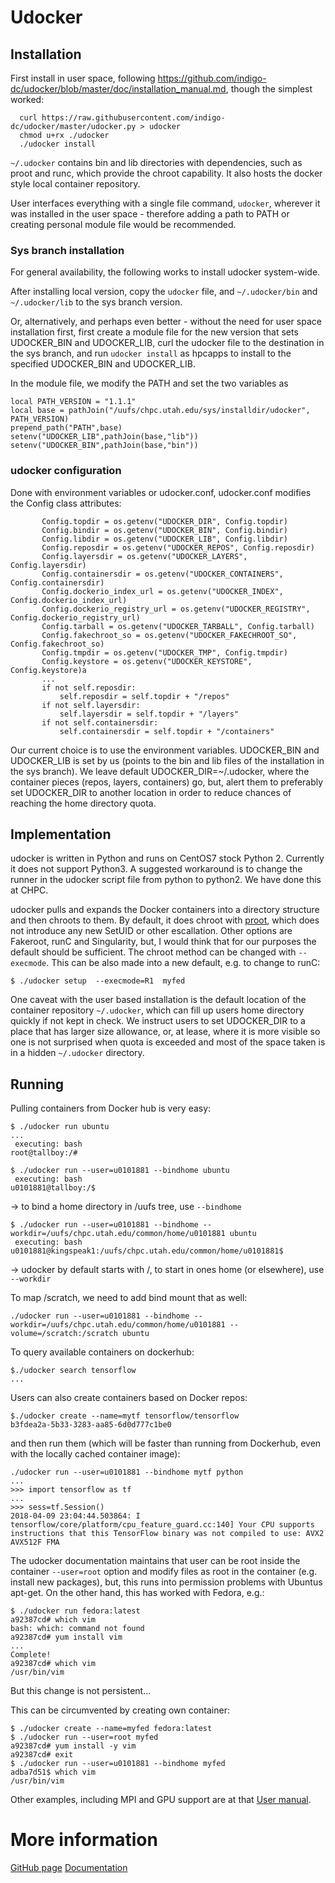 # Udocker

## Installation

First install in user space, following https://github.com/indigo-dc/udocker/blob/master/doc/installation_manual.md, though the simplest worked:
```
  curl https://raw.githubusercontent.com/indigo-dc/udocker/master/udocker.py > udocker
  chmod u+rx ./udocker
  ./udocker install
```

```~/.udocker``` contains bin and lib directories with dependencies, such as proot and runc, which provide the chroot capability. It also hosts the docker style local container repository.

User interfaces everything with a single file command, ```udocker```, wherever it was installed in the user space - therefore adding a path to PATH or creating personal module file would be recommended.

### Sys branch installation

For general availability, the following works to install udocker system-wide.

After installing local version, copy the ```udocker``` file, and ```~/.udocker/bin``` and ```~/.udocker/lib``` to the sys branch version.

Or, alternatively, and perhaps even better - without the need for user space installation first, first create a module file for the new version that sets UDOCKER_BIN and UDOCKER_LIB, curl the udocker file to the destination in the sys branch, and run ```udocker install``` as hpcapps to install to the specified UDOCKER_BIN and UDOCKER_LIB.

In the module file, we modify the PATH and set the two variables as
```
local PATH_VERSION = "1.1.1"
local base = pathJoin("/uufs/chpc.utah.edu/sys/installdir/udocker", PATH_VERSION)
prepend_path("PATH",base)
setenv("UDOCKER_LIB",pathJoin(base,"lib"))
setenv("UDOCKER_BIN",pathJoin(base,"bin"))
```

### udocker configuration

Done with environment variables or udocker.conf, udocker.conf modifies the Config class attributes:
```
       Config.topdir = os.getenv("UDOCKER_DIR", Config.topdir)
       Config.bindir = os.getenv("UDOCKER_BIN", Config.bindir)
       Config.libdir = os.getenv("UDOCKER_LIB", Config.libdir)
       Config.reposdir = os.getenv("UDOCKER_REPOS", Config.reposdir)
       Config.layersdir = os.getenv("UDOCKER_LAYERS", Config.layersdir)
       Config.containersdir = os.getenv("UDOCKER_CONTAINERS", Config.containersdir)
       Config.dockerio_index_url = os.getenv("UDOCKER_INDEX", Config.dockerio_index_url)
       Config.dockerio_registry_url = os.getenv("UDOCKER_REGISTRY", Config.dockerio_registry_url)
       Config.tarball = os.getenv("UDOCKER_TARBALL", Config.tarball)
       Config.fakechroot_so = os.getenv("UDOCKER_FAKECHROOT_SO", Config.fakechroot_so)
       Config.tmpdir = os.getenv("UDOCKER_TMP", Config.tmpdir)
       Config.keystore = os.getenv("UDOCKER_KEYSTORE", Config.keystore)a
       ...
       if not self.reposdir:
           self.reposdir = self.topdir + "/repos"
       if not self.layersdir:
           self.layersdir = self.topdir + "/layers"
       if not self.containersdir:
           self.containersdir = self.topdir + "/containers"
```

Our current choice is to use the environment variables. UDOCKER_BIN and UDOCKER_LIB is set by us (points to the bin and lib files of the installation in the sys branch). We leave default UDOCKER_DIR=~/.udocker, where the container pieces (repos, layers, containers) go, but, alert them to preferably set UDOCKER_DIR to another location in order to reduce chances of reaching the home directory quota.

## Implementation

udocker is written in Python and runs on CentOS7 stock Python 2. Currently it does not support Python3. A suggested workaround is to change the runner in the udocker script file from python to python2. We have done this at CHPC.

udocker pulls and expands the Docker containers into a directory structure and then chroots to them. By default, it does chroot with [proot](https://proot-me.github.io/), which does not introduce any new SetUID or other escallation. Other options are Fakeroot, runC and Singularity, but, I would think that for our purposes the default should be sufficient. The chroot method can be changed with ```--execmode```. This can be also made into a new default, e.g. to change to runC:
```
$ ./udocker setup  --execmode=R1  myfed
```

One caveat with the user based installation is the default location of the container repository ```~/.udocker```, which can fill up users home directory quickly if not kept in check. We instruct users to set UDOCKER_DIR to a place that has larger size allowance, or, at lease, where it is more visible so one is not surprised when quota is exceeded and most of the space taken is in a hidden ```~/.udocker``` directory.

## Running

Pulling containers from Docker hub is very easy:
```
$ ./udocker run ubuntu
...
 executing: bash
root@tallboy:/# 

$ ./udocker run --user=u0101881 --bindhome ubuntu
 executing: bash
u0101881@tallboy:/$ 
```
-> to bind a home directory in /uufs tree,  use ```--bindhome```
```
$ ./udocker run --user=u0101881 --bindhome --workdir=/uufs/chpc.utah.edu/common/home/u0101881 ubuntu
 executing: bash
u0101881@kingspeak1:/uufs/chpc.utah.edu/common/home/u0101881$ 
```
-> udocker by default starts with /, to start in ones home (or elsewhere), use ```--workdir```

To map /scratch, we need to add bind mount that as well:
```
./udocker run --user=u0101881 --bindhome --workdir=/uufs/chpc.utah.edu/common/home/u0101881 --volume=/scratch:/scratch ubuntu
```

To query available containers on dockerhub:
```
$./udocker search tensorflow
...
```

Users can also create containers based on Docker repos:
```
$./udocker create --name=mytf tensorflow/tensorflow
b3fdea2a-5b33-3283-aa85-6d0d777c1be0
```

and then run them (which will be faster than running from Dockerhub, even with the locally cached container image):
```
./udocker run --user=u0101881 --bindhome mytf python
...
>>> import tensorflow as tf
...
>>> sess=tf.Session()
2018-04-09 23:04:44.503864: I tensorflow/core/platform/cpu_feature_guard.cc:140] Your CPU supports instructions that this TensorFlow binary was not compiled to use: AVX2 AVX512F FMA
```

The udocker documentation maintains that user can be root inside the container ```--user=root``` option and modify files as root in the container (e.g. install new packages), but, this runs into permission problems with Ubuntus apt-get. On the other hand, this has worked with Fedora, e.g.:
```
$ ./udocker run fedora:latest
a92387cd# which vim
bash: which: command not found
a92387cd# yum install vim
...
Complete!
a92387cd# which vim
/usr/bin/vim
```

But this change is not persistent...

This can be circumvented by creating own container:
```
$ ./udocker create --name=myfed fedora:latest
$ ./udocker run --user=root myfed
a92387cd# yum install -y vim
a92387cd# exit
$ ./udocker run --user=u0101881 --bindhome myfed
adba7d51$ which vim
/usr/bin/vim
```

Other examples, including MPI and GPU support are at that [User manual](https://indigo-dc.gitbooks.io/udocker/content/doc/user_manual.html).


# More information
[GitHub page](https://github.com/indigo-dc/udocker)
[Documentation](https://indigo-dc.gitbooks.io/udocker/content/)




